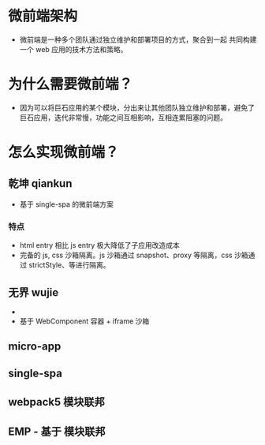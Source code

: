 # 微前端架构 <Badge type="warning" text="doing" />

- 微前端是一种多个团队通过独立维护和部署项目的方式，聚合到一起 共同构建一个 web 应用的技术方法和策略。

# 为什么需要微前端？

- 因为可以将巨石应用的某个模块，分出来让其他团队独立维护和部署，避免了巨石应用，迭代非常慢，功能之间互相影响，互相连累阻塞的问题。

# 怎么实现微前端？

## 乾坤 qiankun

- 基于 single-spa 的微前端方案

### 特点

- html entry 相比 js entry 极大降低了子应用改造成本
- 完备的 js, css 沙箱隔离。js 沙箱通过 snapshot、proxy 等隔离，css 沙箱通过 strictStyle、等进行隔离。

## 无界 wujie

-
- 基于 WebComponent 容器 + iframe 沙箱

## micro-app

## single-spa

## webpack5 模块联邦

## EMP - 基于 模块联邦
